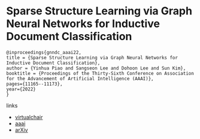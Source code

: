 # Sparse Structure Learning via Graph Neural Networks for Inductive Document Classification

```
@inproceedings{gnndc_aaai22,
title = {Sparse Structure Learning via Graph Neural Networks for Inductive Document Classification},
author = {Yinhua Piao and Sangseon Lee and Dohoon Lee and Sun Kim},
booktitle = {Proceedings of the Thirty-Sixth Conference on Association for the Advancement of Artificial Intelligence (AAAI)},
pages={11165--11173},
year={2022}
}
```

links
- [virtualchair](https://aaai-2022.virtualchair.net/poster_aaai8658)
- [aaai](https://ojs.aaai.org/index.php/AAAI/article/view/21366)
- [arXiv](https://arxiv.org/abs/2112.06386)
